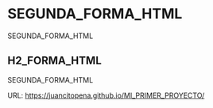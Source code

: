 # SEGUNDA_FORMA_HTML
SEGUNDA_FORMA_HTML

## H2_FORMA_HTML
SEGUNDA_FORMA_HTML

URL: https://juancitopena.github.io/MI_PRIMER_PROYECTO/
